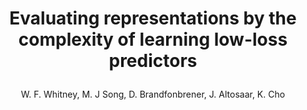 ---
blurb: |
  A framework to compare pre-trained representations for downstream tasks.
title: |
  Evaluating representations by the complexity of learning low-loss predictors
venue: arXiv
year: 2020
author: W. F. Whitney, M. J Song, D. Brandfonbrener, J. Altosaar, K. Cho
pdf: whitney-2020-evaluatiing-representations-by-the-complexity-of-learning-low-loss-predictors.pdf
arxiv: https://arxiv.org/abs/2009.07368
thumb: representations-icon.svg
code: https://github.com/willwhitney/reprieve
bibtex: |
    @article{whitney2020evaluating,
      title={Evaluating representations by the complexity of learning low-loss predictors},
      author={Whitney, William F and Song, Min Jae and Brandfonbrener, David and Altosaar, Jaan and Cho, Kyunghyun},
      journal={arXiv:2009.07368},
      year={2020}
    }
---